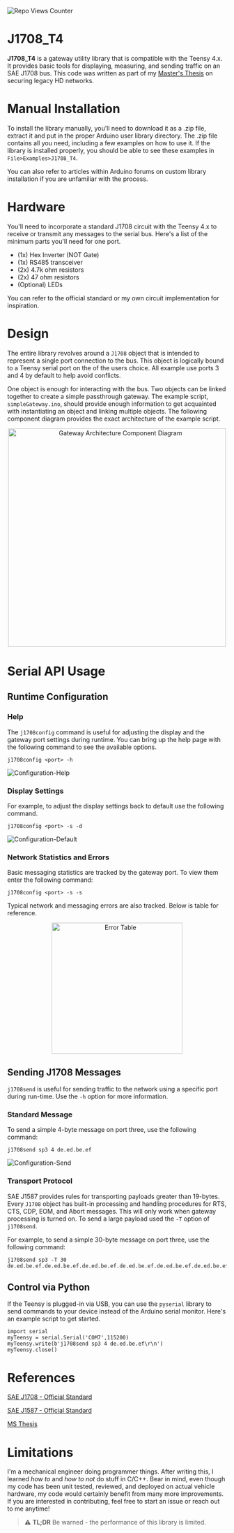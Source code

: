 ![Repo Views Counter](https://komarev.com/ghpvc/?username=davidnnaji&color=blue&label=Page+Views)

# J1708_T4
**J1708_T4** is a gateway utility library that is compatible with the Teensy 4.x. It provides basic tools for displaying, measuring, and sending traffic on an SAE J1708 bus. This code was written as part of my [Master's Thesis](#References) on securing legacy HD networks.

# Manual Installation
To install the library manually, you'll need to download it as a .zip file, extract it and put in the proper Arduino user library directory. The .zip file contains all you need, including a few examples on how to use it. If the library is installed properly, you should be able to see these examples in `File>Examples>J1708_T4`. 

You can also refer to articles within Arduino forums on custom library installation if you are unfamiliar with the process.

# Hardware
You'll need to incorporate a standard J1708 circuit with the Teensy 4.x to receive or transmit any messages to the serial bus. Here's a list of the minimum parts you'll need for one port. 

- (1x) Hex Inverter (NOT Gate)
- (1x) RS485 transceiver
- (2x) 4.7k ohm resistors
- (2x) 47 ohm resistors
- (Optional) LEDs

You can refer to the official standard or my own circuit implementation for inspiration.

# Design
The entire library revolves around a `J1708` object that is intended to represent a single port connection to the bus. This object is logically bound to a Teensy serial port on the of the users choice. All example use ports 3 and 4 by default to help avoid conflicts. 

One object is enough for interacting with the bus. Two objects can be linked together to create a simple passthrough gateway. The example script, `simpleGateway.ino`, should provide enough information to get acquainted with instantiating an object and linking multiple objects. The following component diagram provides the exact architecture of the example script. 

<p align="center"><img src="images/gateway-arch-com-dia.png" alt="Gateway Architecture Component Diagram" width="500"/></p>

# Serial API Usage
## Runtime Configuration
### Help
The `j1708config` command is useful for adjusting the display and the gateway port settings during runtime. You can bring up the help page with the following command to see the available options.

```
j1708config <port> -h
```

![Configuration-Help](images/j1708config-help.gif "Configuration-Help")

### Display Settings
For example, to adjust the display settings back to default use the following command.

```
j1708config <port> -s -d
```

![Configuration-Default](images/j1708config-default.gif "Configuration-Default")

### Network Statistics and Errors
Basic messaging statistics are tracked by the gateway port. To view them enter the following command:

```
j1708config <port> -s -s
```

Typical network and messaging errors are also tracked. Below is table for reference.

<p align="center"><img src="images/error-table.png" alt="Error Table" width="300"/></p>

## Sending J1708 Messages
`j1708send` is useful for sending traffic to the network using a specific port during run-time. Use the `-h` option for more information.

### Standard Message
To send a simple 4-byte message on port three, use the following command:

```
j1708send sp3 4 de.ed.be.ef
```

![Configuration-Send](images/j1708config-send.gif "Configuration-Send")

### Transport Protocol
SAE J1587 provides rules for transporting payloads greater than 19-bytes. Every `J1708` object has built-in processing and handling procedures for RTS, CTS, CDP, EOM, and Abort messages. This will only work when gateway processing is turned on. To send a large payload used the `-T` option of `j1708send`.

For example, to send a simple 30-byte message on port three, use the following command:

```
j1708send sp3 -T 30 de.ed.be.ef.de.ed.be.ef.de.ed.be.ef.de.ed.be.ef.de.ed.be.ef.de.ed.be.ef.de.ed.be.ef.de.ad
```

## Control via Python
If the Teensy is plugged-in via USB, you can use the `pyserial` library to send commands to your device instead of the Arduino serial monitor. Here's an example script to get started.

```
import serial
myTeensy = serial.Serial('COM7',115200)
myTeensy.write(b'j1708send sp3 4 de.ed.be.ef\r\n')
myTeensy.close()
```

# References
[SAE J1708 - Official Standard](https://www.sae.org/standards/content/j1708_201609/)

[SAE J1587 - Official Standard](https://www.sae.org/standards/content/j1587_201301)

[MS Thesis]()

# Limitations 
I'm a mechanical engineer doing programmer things. After writing this, I learned *how to* and *how to not* do stuff in C/C++. Bear in mind, even though my code has been unit tested, reviewed, and deployed on actual vehicle hardware, my code would certainly benefit from many more improvements. If you are interested in contributing, feel free to start an issue or reach out to me anytime!


> ⚠️ **TL;DR** Be warned - the performance of this library is limited.